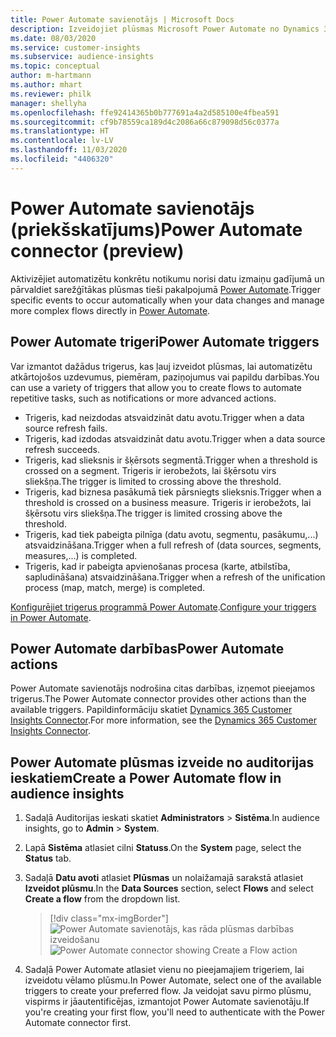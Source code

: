 ```yaml
---
title: Power Automate savienotājs | Microsoft Docs
description: Izveidojiet plūsmas Microsoft Power Automate no Dynamics 365 Customer Insights.
ms.date: 08/03/2020
ms.service: customer-insights
ms.subservice: audience-insights
ms.topic: conceptual
author: m-hartmann
ms.author: mhart
ms.reviewer: philk
manager: shellyha
ms.openlocfilehash: ffe92414365b0b777691a4a2d585100e4fbea591
ms.sourcegitcommit: cf9b78559ca189d4c2086a66c879098d56c0377a
ms.translationtype: HT
ms.contentlocale: lv-LV
ms.lasthandoff: 11/03/2020
ms.locfileid: "4406320"
---
```

# <a name="power-automate-connector-preview"></a><span data-ttu-id="5908a-103">Power Automate savienotājs (priekšskatījums)</span><span class="sxs-lookup"><span data-stu-id="5908a-103">Power Automate connector (preview)</span></span>

<span data-ttu-id="5908a-104">Aktivizējiet automatizētu konkrētu notikumu norisi datu izmaiņu gadījumā un pārvaldiet sarežģītākas plūsmas tieši pakalpojumā [Power Automate](https://flow.microsoft.com/).</span><span class="sxs-lookup"><span data-stu-id="5908a-104">Trigger specific events to occur automatically when your data changes and manage more complex flows directly in [Power Automate](https://flow.microsoft.com/).</span></span>

## <a name="power-automate-triggers"></a><span data-ttu-id="5908a-105">Power Automate trigeri</span><span class="sxs-lookup"><span data-stu-id="5908a-105">Power Automate triggers</span></span>

<span data-ttu-id="5908a-106">Var izmantot dažādus trigerus, kas ļauj izveidot plūsmas, lai automatizētu atkārtojošos uzdevumus, piemēram, paziņojumus vai papildu darbības.</span><span class="sxs-lookup"><span data-stu-id="5908a-106">You can use a variety of triggers that allow you to create flows to automate repetitive tasks, such as notifications or more advanced actions.</span></span> 

- <span data-ttu-id="5908a-107">Trigeris, kad neizdodas atsvaidzināt datu avotu.</span><span class="sxs-lookup"><span data-stu-id="5908a-107">Trigger when a data source refresh fails.</span></span> 
- <span data-ttu-id="5908a-108">Trigeris, kad izdodas atsvaidzināt datu avotu.</span><span class="sxs-lookup"><span data-stu-id="5908a-108">Trigger when a data source refresh succeeds.</span></span>
- <span data-ttu-id="5908a-109">Trigeris, kad slieksnis ir šķērsots segmentā.</span><span class="sxs-lookup"><span data-stu-id="5908a-109">Trigger when a threshold is crossed on a segment.</span></span> <span data-ttu-id="5908a-110">Trigeris ir ierobežots, lai šķērsotu virs sliekšņa.</span><span class="sxs-lookup"><span data-stu-id="5908a-110">The trigger is limited to crossing above the threshold.</span></span>
- <span data-ttu-id="5908a-111">Trigeris, kad biznesa pasākumā tiek pārsniegts slieksnis.</span><span class="sxs-lookup"><span data-stu-id="5908a-111">Trigger when a threshold is crossed on a business measure.</span></span> <span data-ttu-id="5908a-112">Trigeris ir ierobežots, lai šķērsotu virs sliekšņa.</span><span class="sxs-lookup"><span data-stu-id="5908a-112">The trigger is limited crossing above the threshold.</span></span>
- <span data-ttu-id="5908a-113">Trigeris, kad tiek pabeigta pilnīga (datu avotu, segmentu, pasākumu,...) atsvaidzināšana.</span><span class="sxs-lookup"><span data-stu-id="5908a-113">Trigger when a full refresh of (data sources, segments, measures,...) is completed.</span></span>
- <span data-ttu-id="5908a-114">Trigeris, kad ir pabeigta apvienošanas procesa (karte, atbilstība, sapludināšana) atsvaidzināšana.</span><span class="sxs-lookup"><span data-stu-id="5908a-114">Trigger when a refresh of the unification process (map, match, merge) is completed.</span></span>

<span data-ttu-id="5908a-115">[Konfigurējiet trigerus programmā Power Automate](https://flow.microsoft.com/connectors/shared_customerinsights/dynamics-365-customer-insights-connector/).</span><span class="sxs-lookup"><span data-stu-id="5908a-115">[Configure your triggers in Power Automate](https://flow.microsoft.com/connectors/shared_customerinsights/dynamics-365-customer-insights-connector/).</span></span>

## <a name="power-automate-actions"></a><span data-ttu-id="5908a-116">Power Automate darbības</span><span class="sxs-lookup"><span data-stu-id="5908a-116">Power Automate actions</span></span>
<span data-ttu-id="5908a-117">Power Automate savienotājs nodrošina citas darbības, izņemot pieejamos trigerus.</span><span class="sxs-lookup"><span data-stu-id="5908a-117">The Power Automate connector provides other actions than the available triggers.</span></span> <span data-ttu-id="5908a-118">Papildinformāciju skatiet [Dynamics 365 Customer Insights Connector](https://docs.microsoft.com/connectors/customerinsights/).</span><span class="sxs-lookup"><span data-stu-id="5908a-118">For more information, see the [Dynamics 365 Customer Insights Connector](https://docs.microsoft.com/connectors/customerinsights/).</span></span>

## <a name="create-a-power-automate-flow-in-audience-insights"></a><span data-ttu-id="5908a-119">Power Automate plūsmas izveide no auditorijas ieskatiem</span><span class="sxs-lookup"><span data-stu-id="5908a-119">Create a Power Automate flow in audience insights</span></span>

1. <span data-ttu-id="5908a-120">Sadaļā Auditorijas ieskati skatiet **Administrators** > **Sistēma**.</span><span class="sxs-lookup"><span data-stu-id="5908a-120">In audience insights, go to **Admin** > **System**.</span></span>

1. <span data-ttu-id="5908a-121">Lapā **Sistēma** atlasiet cilni **Statuss**.</span><span class="sxs-lookup"><span data-stu-id="5908a-121">On the **System** page, select the **Status** tab.</span></span>

1. <span data-ttu-id="5908a-122">Sadaļā **Datu avoti** atlasiet **Plūsmas** un nolaižamajā sarakstā atlasiet **Izveidot plūsmu**.</span><span class="sxs-lookup"><span data-stu-id="5908a-122">In the **Data Sources** section, select **Flows** and select **Create a flow** from the dropdown list.</span></span>
   > [!div class="mx-imgBorder"]
   > <span data-ttu-id="5908a-123">![Power Automate savienotājs, kas rāda plūsmas darbības izveidošanu](media/power-automate-connector-create-flow.png "Power Automate savienotājs, kas rāda plūsmas izveides darbību")</span><span class="sxs-lookup"><span data-stu-id="5908a-123">![Power Automate connector showing Create a Flow action](media/power-automate-connector-create-flow.png "Power Automate connector showing Create a Flow action")</span></span>

1. <span data-ttu-id="5908a-124">Sadaļā Power Automate atlasiet vienu no pieejamajiem trigeriem, lai izveidotu vēlamo plūsmu.</span><span class="sxs-lookup"><span data-stu-id="5908a-124">In Power Automate, select one of the available triggers to create your preferred flow.</span></span> <span data-ttu-id="5908a-125">Ja veidojat savu pirmo plūsmu, vispirms ir jāautentificējas, izmantojot Power Automate savienotāju.</span><span class="sxs-lookup"><span data-stu-id="5908a-125">If you're creating your first flow, you'll need to authenticate with the Power Automate connector first.</span></span>
